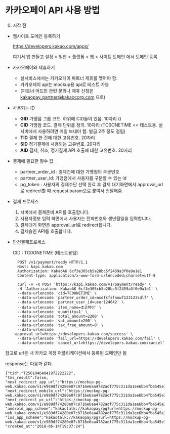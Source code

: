 # 카카오페이 API 사용 방법

0. 시작 전
- 웹사이트 도메인 등록하기

    https://developers.kakao.com/apps/
    
    여기서 앱 만들고 설정 > 일반 > 플랫폼 > 웹 > 사이트 도메인 에서 도메인 등록


- 카카오페이와 제휴하기

    - 실서비스에서는 카카오페이 파트너 제휴를 맺어야 함.
    - 카카오페이 api는 mockup용 api로 테스트 가능
    - (파트너 어드민 관련 문의나 제휴 신청은 kakaopay_partner@kakaocorp.com 으로)


- 사용되는 ID

    - **GID**   가맹점 그룹 코드. 하위에 CID들이 있음. 10자리 ()
    - **CID**   가맹점 코드. 결제 단위를 정의. 10자리 (TC0ONETIME << 테스트용. 실서버에서 사용하려면 메일 보내야 함. 발급 2주 정도 걸림)
    - **TID**	결제 한 건에 대한 고유번호. 20자리 
    - **SID**	정기결제에 사용되는 고유번호. 20자리
    - **AID**	결제, 취소, 정기결제 API 호출에 대한 고유번호. 20자리


- 결제에 필요한 필수 값

    - partner_order_id : 결제건에 대한 가맹점의 주문번호
    - partner_user_id: 가맹점에서 사용자를 구분할 수 있는 id
    - pg_token : 사용자의 결제수단 선택 완료 후 결제 대기화면에서 approval_url로 redirect할 때 request param으로 붙여서 전달해줌


- 결제 프로세스

    1. 서버에서 결제준비 API를 호출합니다.
    2. 사용자정보 입력 화면에서 사용자는 전화번호와 생년월일을 입력합니다.
    3. 결제대기 화면은 approval_url로 redirect됩니다.
    4. 결제승인 API를 호출합니다.


- 단건결제프로세스

    CID : TC0ONETIME (테스트용임)

        POST /v1/payment/ready HTTP/1.1
        Host: kapi.kakao.com
        Authorization: KakaoAK 6cf3e305cb5a28bc5f2459a3f0e9a1e1
        Content-type: application/x-www-form-urlencoded;charset=utf-8
        
        curl -v -X POST 'https://kapi.kakao.com/v1/payment/ready' \
        -H 'Authorization: KakaoAK 6cf3e305cb5a28bc5f2459a3f0e9a1e1' \
        --data-urlencode 'cid=TC0ONETIME' \
        --data-urlencode 'partner_order_id=asdfsfsfnowf123123sdlf' \
        --data-urlencode 'partner_user_id=user124642' \
        --data-urlencode 'item_name=초코파이' \
        --data-urlencode 'quantity=1' \
        --data-urlencode 'total_amount=2200' \
        --data-urlencode 'vat_amount=200' \
        --data-urlencode 'tax_free_amount=0' \
        --data-urlencode 'approval_url=https://developers.kakao.com/success' \
        --data-urlencode 'fail_url=https://developers.kakao.com/fail' \
        --data-urlencode 'cancel_url=https://developers.kakao.com/cancel'

참고로 url은 내 카카오 계정 어플리케이션에서 등록된 도메인만 됨

response는 다음과 같다.

    {"tid":"T25010464041972222222",
    "tms_result":false,
    "next_redirect_app_url":"https://mockup-pg-web.kakao.com/v1/e989df74280e07c8716e6aa4782adf775c311da1ee6bb4fba545e1db3c17bb36/aInfo",
    "next_redirect_mobile_url":"https://mockup-pg-web.kakao.com/v1/e989df74280e07c8716e6aa4782adf775c311da1ee6bb4fba545e1db3c17bb36/mInfo",
    "next_redirect_pc_url":"https://mockup-pg-web.kakao.com/v1/e989df74280e07c8716e6aa4782adf775c311da1ee6bb4fba545e1db3c17bb36/info",
    "android_app_scheme":"kakaotalk://kakaopay/pg?url=https://mockup-pg-web.kakao.com/v1/e989df74280e07c8716e6aa4782adf775c311da1ee6bb4fba545e1db3c17bb36/order",
    "ios_app_scheme":"kakaotalk://kakaopay/pg?url=https://mockup-pg-web.kakao.com/v1/e989df74280e07c8716e6aa4782adf775c311da1ee6bb4fba545e1db3c17bb36/order",
    "created_at":"2018-06-14T19:37:24"}